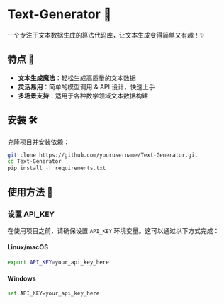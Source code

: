 # Text-Generator 🚀

一个专注于文本数据生成的算法代码库，让文本生成变得简单又有趣！✨

## 特点 🌟
- **文本生成魔法**：轻松生成高质量的文本数据
- **灵活易用**：简单的模型调用 & API 设计，快速上手
- **多场景支持**：适用于各种数学领域文本数据构建

## 安装 🛠️
克隆项目并安装依赖：
```bash
git clone https://github.com/yourusername/Text-Generator.git
cd Text-Generator
pip install -r requirements.txt
```

## 使用方法 📖

### 设置 API_KEY
在使用项目之前，请确保设置 `API_KEY` 环境变量。这可以通过以下方式完成：

#### Linux/macOS
```bash
export API_KEY=your_api_key_here
```

#### Windows
```bash
set API_KEY=your_api_key_here
```